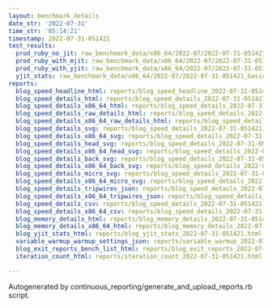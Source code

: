 ```yaml
---
layout: benchmark_details
date_str: '2022-07-31'
time_str: '05:14:21'
timestamp: 2022-07-31-051421
test_results:
  prod_ruby_no_jit: raw_benchmark_data/x86_64/2022-07/2022-07-31-051421_basic_benchmark_prod_ruby_no_jit.json
  prod_ruby_with_mjit: raw_benchmark_data/x86_64/2022-07/2022-07-31-051421_basic_benchmark_prod_ruby_with_mjit.json
  prod_ruby_with_yjit: raw_benchmark_data/x86_64/2022-07/2022-07-31-051421_basic_benchmark_prod_ruby_with_yjit.json
  yjit_stats: raw_benchmark_data/x86_64/2022-07/2022-07-31-051421_basic_benchmark_yjit_stats.json
reports:
  blog_speed_headline_html: reports/blog_speed_headline_2022-07-31-051421.html
  blog_speed_details_html: reports/blog_speed_details_2022-07-31-051421.html
  blog_speed_details_x86_64_html: reports/blog_speed_details_2022-07-31-051421.x86_64.html
  blog_speed_details_raw_details_html: reports/blog_speed_details_2022-07-31-051421.raw_details.html
  blog_speed_details_x86_64_raw_details_html: reports/blog_speed_details_2022-07-31-051421.x86_64.raw_details.html
  blog_speed_details_svg: reports/blog_speed_details_2022-07-31-051421.svg
  blog_speed_details_x86_64_svg: reports/blog_speed_details_2022-07-31-051421.x86_64.svg
  blog_speed_details_head_svg: reports/blog_speed_details_2022-07-31-051421.head.svg
  blog_speed_details_x86_64_head_svg: reports/blog_speed_details_2022-07-31-051421.x86_64.head.svg
  blog_speed_details_back_svg: reports/blog_speed_details_2022-07-31-051421.back.svg
  blog_speed_details_x86_64_back_svg: reports/blog_speed_details_2022-07-31-051421.x86_64.back.svg
  blog_speed_details_micro_svg: reports/blog_speed_details_2022-07-31-051421.micro.svg
  blog_speed_details_x86_64_micro_svg: reports/blog_speed_details_2022-07-31-051421.x86_64.micro.svg
  blog_speed_details_tripwires_json: reports/blog_speed_details_2022-07-31-051421.tripwires.json
  blog_speed_details_x86_64_tripwires_json: reports/blog_speed_details_2022-07-31-051421.x86_64.tripwires.json
  blog_speed_details_csv: reports/blog_speed_details_2022-07-31-051421.csv
  blog_speed_details_x86_64_csv: reports/blog_speed_details_2022-07-31-051421.x86_64.csv
  blog_memory_details_html: reports/blog_memory_details_2022-07-31-051421.html
  blog_memory_details_x86_64_html: reports/blog_memory_details_2022-07-31-051421.x86_64.html
  blog_yjit_stats_html: reports/blog_yjit_stats_2022-07-31-051421.html
  variable_warmup_warmup_settings_json: reports/variable_warmup_2022-07-31-051421.warmup_settings.json
  blog_exit_reports_bench_list_html: reports/blog_exit_reports_2022-07-31-051421.bench_list.html
  iteration_count_html: reports/iteration_count_2022-07-31-051421.html

---
```

Autogenerated by continuous_reporting/generate_and_upload_reports.rb script.
